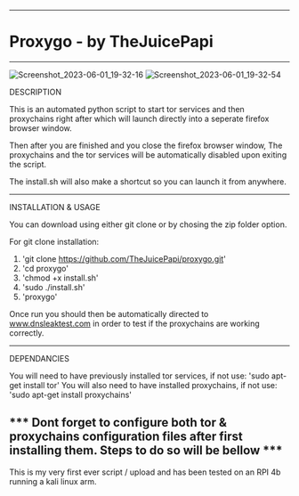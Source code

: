 -------------------------------------------------------------------------------------------------------------------------------------------

# Proxygo - by TheJuicePapi

-------------------------------------------------------------------------------------------------------------------------------------------
![Screenshot_2023-06-01_19-32-16](https://github.com/TheJuicePapi/proxygo/assets/134894632/1e2e13fb-d436-4acf-bfd6-073829fba306)
![Screenshot_2023-06-01_19-32-54](https://github.com/TheJuicePapi/proxygo/assets/134894632/5598197e-7b0d-4c9f-9378-aac9bb3e5289)





DESCRIPTION

This is an automated python script to start tor services and then proxychains right after which will launch directly into a seperate firefox browser window.

Then after you are finished and you close the firefox browser window, The proxychains and the tor services will be automatically disabled upon exiting the script.

The install.sh will also make a shortcut so you can launch it from anywhere.

-------------------------------
 
INSTALLATION & USAGE

You can download using either git clone or by chosing the zip folder option.

For git clone installation:

1. 'git clone https://github.com/TheJuicePapi/proxygo.git'
2. 'cd proxygo'
3. 'chmod +x install.sh'
4. 'sudo ./install.sh'
5. 'proxygo'


Once run you should then be automatically directed to www.dnsleaktest.com in order to test 
if the proxychains are working correctly. 

-------------------------------

DEPENDANCIES

You will need to have previously installed tor services, if not use: 'sudo apt-get install tor'
You will also need to have installed proxychains, if not use: 'sudo apt-get install proxychains'

*** Dont forget to configure both tor & proxychains configuration files after first installing them. Steps to do so will be bellow ***
-------------------------------


This is my very first ever script / upload and has been tested on an RPI 4b running a kali linux arm. 
